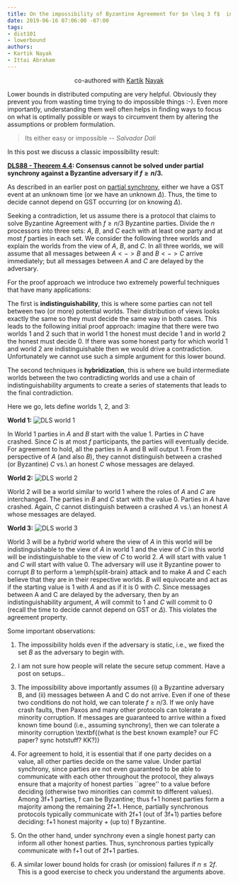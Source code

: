```yaml
---
title: On the impossibility of Byzantine Agreement for $n \leq 3 f$  in Partial synchrony
date: 2019-06-16 07:06:00 -07:00
tags:
- dist101
- lowerbound
authors:
- Kartik Nayak
- Ittai Abraham
---
```


<p align="center">
  co-authored with <a href="https://users.cs.duke.edu/~kartik">Kartik</a> <a href="https://twitter.com/kartik1507">Nayak</a>
</p>


Lower bounds in distributed computing are very helpful. Obviously they prevent you from wasting time trying to do impossible things :-). Even more importantly, understanding them well often helps in finding ways to focus on what is optimally possible or ways to circumvent them by altering the assumptions or problem formulation.


> Its either easy or impossible
> -- <cite>Salvador Dali</cite>

In this post we discuss a classic impossibility result:

**[DLS88 - Theorem 4.4](https://groups.csail.mit.edu/tds/papers/Lynch/jacm88.pdf):  Consensus cannot be solved under partial synchrony against a Byzantine adversary if $f \geq n/3$.**


As described in an earlier post on [partial synchrony](https://ittaiab.github.io/2019-06-01-2019-5-31-models/), either we have a GST event at an unknown time (or we have an unknown $\Delta$). Thus, the time to decide cannot depend on GST occurring  (or on knowing $\Delta$). 

Seeking a contradiction, let us assume there is a protocol that claims to solve Byzantine Agreement with $f \geq n/3$ Byzantine parties. Divide the $n$ processors into three sets: $A$, $B$, and $C$ each with at least one party and at most $f$ parties in each set. We consider the following three worlds and explain the worlds from the view of $A$, $B$, and $C$. In all three worlds, we will assume that all messages between $A <-> B$ and $B <-> C$ arrive immediately; but all messages between $A$ and $C$ are delayed by the adversary.

For the proof approach we introduce two extremely powerful techniques that have many applications: 

The first is **indistinguishability**, this is where some parties can not tell between two (or more) potential worlds. Their distribution of views looks exactly the same so they must decide the same way in both cases. This leads to the following initial proof approach: imagine that there were two worlds 1 and 2 such that in world 1 the honest must decide 1 and in world 2 the honest must decide 0. If there was some honest party for which world 1 and world 2 are indistinguishable then we would drive a contradiction.  Unfortunately we cannot use such a simple argument for this lower bound.

The second techniques is **hybridization**,  this is where we build intermediate worlds between the two contradicting worlds and use a chain of indistinguishability arguments to create a series of statements that leads to the final contradiction. 

Here we go, lets define worlds 1, 2, and 3:

**World 1:**
![DLS world 1](/uploads/dls-world1.jpg)

In World 1 parties in $A$ and $B$ start with the value 1. Parties in $C$ have crashed. Since $C$ is at most $f$ participants, the parties will eventually decide. For agreement to hold, all the parties in A and B will output 1. From the perspective of $A$ (and also $B$), they cannot distinguish between a crashed (or Byzantine) $C$ vs.\ an honest $C$ whose messages are delayed.

**World 2:**
![DLS world 2](/uploads/dls-world2.jpg)

World 2 will be a world similar to world 1 where the roles of $A$ and $C$ are interchanged. The parties in $B$ and $C$  start with the value 0.  Parties in $A$ have crashed. Again, $C$ cannot distinguish between a crashed $A$ vs.\ an honest $A$ whose messages are delayed.


**World 3:**
![DLS world 3](/uploads/dls-world3.jpg)

World 3 will be a *hybrid* world where the view of $A$ in this world will be indistinguishable to the view of $A$ in world 1 and the view of $C$ in this world will be indistinguishable to the view of $C$ to world 2. $A$ will start with value 1 and $C$ will start with value 0. The adversary will use it Byzantine power to corrupt $B$ to perform a \emph{split-brain} attack  and to make $A$ and $C$ each believe that they are in their respective worlds. $B$ will equivocate and act as if the starting value is 1 with $A$ and as if it is 0 with $C$. Since messages between A and C are delayed by the adversary, then by an indistinguishability argument, $A$ will commit to 1 and $C$ will commit to 0 (recall the time to decide cannot depend on GST or $\Delta$). This violates the agreement property.


Some important observations:
1. The impossibility holds even if the adversary is static, i.e., we fixed the set $B$ as the adversary to begin with.
    
2. I am not sure how people will relate the secure setup comment. Have a post on setups.. 
    
3. The impossibility above importantly assumes (i) a Byzantine adversary B, and (ii) messages between A and C do not arrive. Even if one of these two conditions do not hold, we can tolerate $f \geq n/3$. If we only have crash faults, then Paxos and many other protocols can tolerate a minority corruption. If messages are guaranteed to arrive within a fixed known time bound (i.e., assuming synchrony), then we can tolerate a minority corruption \textbf{(what is the best known example? our FC paper? sync hotstuff? KK?)}

4. For agreement to hold, it is essential that if one party decides on a value, all other parties decide on the same value. Under partial synchrony, since parties are not even guaranteed to be able to communicate with each other throughout the protocol, they always ensure that a majority of honest parties ``agree'' to a value before deciding (otherwise two minorities can commit to different values). Among 3f+1 parties, f can be Byzantine; thus f+1 honest parties form a majority among the remaining 2f+1. Hence, partially synchronous protocols typically communicate with 2f+1 (out of 3f+1) parties before deciding: f+1 honest majority + (up to) f Byzantine. 
    
5. On the other hand, under synchrony even a single honest party can inform all other honest parties. Thus, synchronous parties typically communicate with f+1 out of 2f+1 parties.
    
6. A similar lower bound holds for crash (or omission) failures if $n \leq 2f$. This is a good exercise to check you understand the arguments above.



